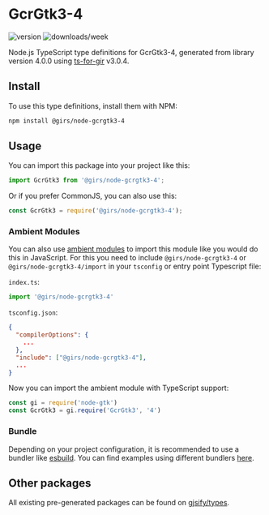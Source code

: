 
# GcrGtk3-4

![version](https://img.shields.io/npm/v/@girs/node-gcrgtk3-4)
![downloads/week](https://img.shields.io/npm/dw/@girs/node-gcrgtk3-4)


Node.js TypeScript type definitions for GcrGtk3-4, generated from library version 4.0.0 using [ts-for-gir](https://github.com/gjsify/ts-for-gir) v3.0.4.


## Install

To use this type definitions, install them with NPM:
```bash
npm install @girs/node-gcrgtk3-4
```

## Usage

You can import this package into your project like this:
```ts
import GcrGtk3 from '@girs/node-gcrgtk3-4';
```

Or if you prefer CommonJS, you can also use this:
```ts
const GcrGtk3 = require('@girs/node-gcrgtk3-4');
```

### Ambient Modules

You can also use [ambient modules](https://github.com/gjsify/ts-for-gir/tree/main/packages/cli#ambient-modules) to import this module like you would do this in JavaScript.
For this you need to include `@girs/node-gcrgtk3-4` or `@girs/node-gcrgtk3-4/import` in your `tsconfig` or entry point Typescript file:

`index.ts`:
```ts
import '@girs/node-gcrgtk3-4'
```

`tsconfig.json`:
```json
{
  "compilerOptions": {
    ...
  },
  "include": ["@girs/node-gcrgtk3-4"],
  ...
}
```

Now you can import the ambient module with TypeScript support: 

```ts
const gi = require('node-gtk')
const GcrGtk3 = gi.require('GcrGtk3', '4')
```


### Bundle

Depending on your project configuration, it is recommended to use a bundler like [esbuild](https://esbuild.github.io/). You can find examples using different bundlers [here](https://github.com/gjsify/ts-for-gir/tree/main/examples).

## Other packages

All existing pre-generated packages can be found on [gjsify/types](https://github.com/gjsify/types).

